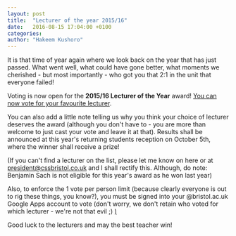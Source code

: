 ```yaml
---
layout: post
title:  "Lecturer of the year 2015/16"
date:   2016-08-15 17:04:00 +0100
categories:
author: "Hakeem Kushoro"
---
```

It is that time of year again where we look back on the year that has just passed. What went well, what could have gone better, what moments we cherished - but most importantly - who got you that 2:1 in the unit that everyone failed!

Voting is now open for the **2015/16 Lecturer of the Year** award! [You can now vote for your favourite lecturer](https://goo.gl/forms/HkuxXZoCzQAuPYZp2).

You can also add a little note telling us why you think your choice of lecturer deserves the award (although you don't have to - you are more than welcome to just cast your vote and leave it at that). Results shall be announced at this year's returning students reception on October 5th, where the winner shall receive a prize!

(If you can't find a lecturer on the list, please let me know on here or at [president@cssbristol.co.uk](mailto:president@cssbristol.co.uk) and I shall rectify this. Although, do note: Benjamin Sach is not eligible for this year's award as he won last year)

Also, to enforce the 1 vote per person limit (because clearly everyone is out to rig these things, you know?), you must be signed into your @bristol.ac.uk Google Apps account to vote (don't worry, we don't retain who voted for which lecturer - we're not that evil ;) [)](https://xkcd.com/541/)

Good luck to the lecturers and may the best teacher win!
